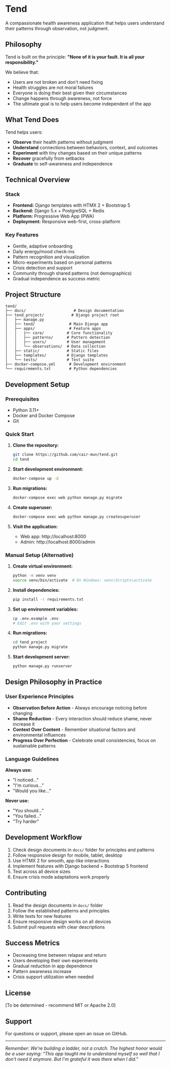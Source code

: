 # Tend

A compassionate health awareness application that helps users understand their patterns through observation, not judgment.

## Philosophy

Tend is built on the principle: **"None of it is your fault. It is all your responsibility."**

We believe that:
- Users are not broken and don't need fixing
- Health struggles are not moral failures
- Everyone is doing their best given their circumstances
- Change happens through awareness, not force
- The ultimate goal is to help users become independent of the app

## What Tend Does

Tend helps users:
- **Observe** their health patterns without judgment
- **Understand** connections between behaviors, context, and outcomes
- **Experiment** with tiny changes based on their unique patterns
- **Recover** gracefully from setbacks
- **Graduate** to self-awareness and independence

## Technical Overview

### Stack
- **Frontend:** Django templates with HTMX 2 + Bootstrap 5
- **Backend:** Django 5.x + PostgreSQL + Redis
- **Platform:** Progressive Web App (PWA)
- **Deployment:** Responsive web-first, cross-platform

### Key Features
- Gentle, adaptive onboarding
- Daily energy/mood check-ins
- Pattern recognition and visualization
- Micro-experiments based on personal patterns
- Crisis detection and support
- Community through shared patterns (not demographics)
- Gradual independence as success metric

## Project Structure

```
tend/
├── docs/                     # Design documentation
├── tend_project/            # Django project root
│   ├── manage.py
│   ├── tend/               # Main Django app
│   ├── apps/               # Feature apps
│   │   ├── core/          # Core functionality
│   │   ├── patterns/      # Pattern detection
│   │   ├── users/         # User management
│   │   └── observations/  # Data collection
│   ├── static/            # Static files
│   ├── templates/         # Django templates
│   └── tests/             # Test suite
├── docker-compose.yml      # Development environment
└── requirements.txt        # Python dependencies
```

## Development Setup

### Prerequisites
- Python 3.11+
- Docker and Docker Compose
- Git

### Quick Start

1. **Clone the repository:**
   ```bash
   git clone https://github.com/cair-mun/tend.git
   cd tend
   ```

2. **Start development environment:**
   ```bash
   docker-compose up -d
   ```

3. **Run migrations:**
   ```bash
   docker-compose exec web python manage.py migrate
   ```

4. **Create superuser:**
   ```bash
   docker-compose exec web python manage.py createsuperuser
   ```

5. **Visit the application:**
   - Web app: http://localhost:8000
   - Admin: http://localhost:8000/admin

### Manual Setup (Alternative)

1. **Create virtual environment:**
   ```bash
   python -m venv venv
   source venv/bin/activate  # On Windows: venv\Scripts\activate
   ```

2. **Install dependencies:**
   ```bash
   pip install -r requirements.txt
   ```

3. **Set up environment variables:**
   ```bash
   cp .env.example .env
   # Edit .env with your settings
   ```

4. **Run migrations:**
   ```bash
   cd tend_project
   python manage.py migrate
   ```

5. **Start development server:**
   ```bash
   python manage.py runserver
   ```

## Design Philosophy in Practice

### User Experience Principles
- **Observation Before Action** - Always encourage noticing before changing
- **Shame Reduction** - Every interaction should reduce shame, never increase it
- **Context Over Content** - Remember situational factors and environmental influences
- **Progress Over Perfection** - Celebrate small consistencies, focus on sustainable patterns

### Language Guidelines
**Always use:**
- "I noticed..."
- "I'm curious..."
- "Would you like..."

**Never use:**
- "You should..."
- "You failed..."
- "Try harder"

## Development Workflow

1. Check design documents in `docs/` folder for principles and patterns
2. Follow responsive design for mobile, tablet, desktop
3. Use HTMX 2 for smooth, app-like interactions
4. Implement features with Django backend + Bootstrap 5 frontend
5. Test across all device sizes
6. Ensure crisis mode adaptations work properly

## Contributing

1. Read the design documents in `docs/` folder
2. Follow the established patterns and principles
3. Write tests for new features
4. Ensure responsive design works on all devices
5. Submit pull requests with clear descriptions

## Success Metrics

- Decreasing time between relapse and return
- Users developing their own experiments
- Gradual reduction in app dependence
- Pattern awareness increase
- Crisis support utilization when needed

## License

[To be determined - recommend MIT or Apache 2.0]

## Support

For questions or support, please open an issue on GitHub.

---

*Remember: We're building a ladder, not a crutch. The highest honor would be a user saying: "This app taught me to understand myself so well that I don't need it anymore. But I'm grateful it was there when I did."*
